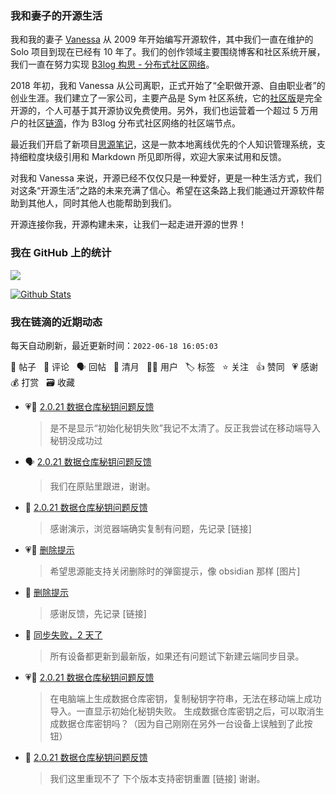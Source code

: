 ### 我和妻子的开源生活

我和我的妻子 [Vanessa](https://github.com/Vanessa219) 从 2009 年开始编写开源软件，其中我们一直在维护的 Solo 项目到现在已经有 10 年了。我们的创作领域主要围绕博客和社区系统开展，我们一直在努力实现 [B3log 构思 - 分布式社区网络](https://ld246.com/article/1546941897596)。

2018 年初，我和 Vanessa 从公司离职，正式开始了“全职做开源、自由职业者”的创业生涯。我们建立了一家公司，主要产品是 Sym 社区系统，它的[社区版](https://github.com/88250/symphony)是完全开源的，个人可基于其开源协议免费使用。另外，我们也运营着一个超过 5 万用户的社区[链滴](https://ld246.com)，作为 B3log 分布式社区网络的社区端节点。

最近我们开启了新项目[思源笔记](https://github.com/siyuan-note/siyuan)，这是一款本地离线优先的个人知识管理系统，支持细粒度块级引用和 Markdown 所见即所得，欢迎大家来试用和反馈。

对我和 Vanessa 来说，开源已经不仅仅只是一种爱好，更是一种生活方式，我们对这条“开源生活”之路的未来充满了信心。希望在这条路上我们能通过开源软件帮助到其他人，同时其他人也能帮助到我们。

开源连接你我，开源构建未来，让我们一起走进开源的世界！

### 我在 GitHub 上的统计

<a title="Hits" target="_blank" href="https://github.com/88250/88250"><img src="https://hits.b3log.org/88250/88250.svg"></a>

[![Github Stats](https://github-readme-stats.vercel.app/api?username=88250&theme=tokyonight&show_icons=true)](https://github.com/88250)

<!--events start -->

### 我在链滴的近期动态

每天自动刷新，最近更新时间：`2022-06-18 16:05:03`

📝 帖子 &nbsp; 💬 评论 &nbsp; 🗣 回帖 &nbsp; 🌙 清月 &nbsp; 👨‍💻 用户 &nbsp; 🏷️ 标签 &nbsp; ⭐️ 关注 &nbsp; 👍 赞同 &nbsp; 💗 感谢 &nbsp; 💰 打赏 &nbsp; 🗃 收藏

* 💗💬 [2.0.21 数据仓库秘钥问题反馈](https://ld246.com/article/1655515915841/comment/1655533154272#comments)

  > 是不是显示“初始化秘钥失败”我记不太清了。反正我尝试在移动端导入秘钥没成功过
* 🗣 [2.0.21 数据仓库秘钥问题反馈](https://ld246.com/article/1655515915841/comment/1655518043791#comments)

  > 我们在原贴里跟进，谢谢。
* 💬 [2.0.21 数据仓库秘钥问题反馈](https://ld246.com/article/1655515915841/comment/1655525211761#comments)

  > 感谢演示，浏览器端确实复制有问题，先记录 [链接]
* 💗📝 [删除提示](https://ld246.com/article/1655519534981)

  > 希望思源能支持关闭删除时的弹窗提示，像 obsidian 那样 [图片]
* 💬 [删除提示](https://ld246.com/article/1655519534981/comment/1655524910093#comments)

  > 感谢反馈，先记录 [链接]
* 💬 [同步失败，2 天了](https://ld246.com/article/1655519371198/comment/1655524142285#comments)

  > 所有设备都更新到最新版，如果还有问题试下新建云端同步目录。
* 💗📝 [2.0.21 数据仓库秘钥问题反馈](https://ld246.com/article/1655515915841)

  > 在电脑端上生成数据仓库密钥，复制秘钥字符串，无法在移动端上成功导入。一直显示初始化秘钥失败。 生成数据仓库密钥之后，可以取消生成数据仓库密钥吗？（因为自己刚刚在另外一台设备上误触到了此按钮）
* 💬 [2.0.21 数据仓库秘钥问题反馈](https://ld246.com/article/1655515915841/comment/1655516398755#comments)

  > 我们这里重现不了 下个版本支持密钥重置 [链接] 谢谢。


<!--events end -->
